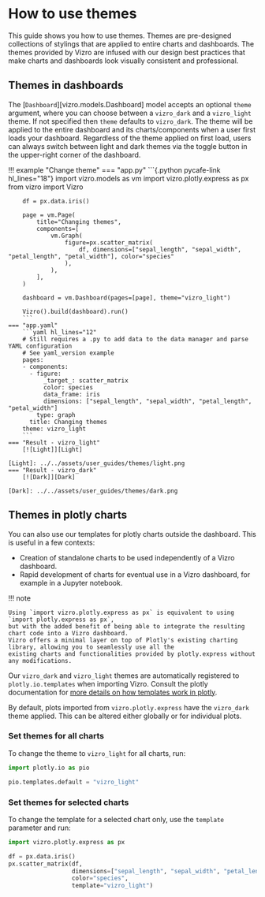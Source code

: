 # How to use themes

This guide shows you how to use themes. Themes are pre-designed collections of stylings that are applied to entire charts and dashboards.
The themes provided by Vizro are infused with our design best practices that make charts and dashboards look visually consistent and professional.

## Themes in dashboards
The [`Dashboard`][vizro.models.Dashboard] model accepts an optional `theme` argument, where you can choose between
a `vizro_dark` and a `vizro_light` theme. If not specified then `theme` defaults to `vizro_dark`. The theme will be applied to the entire dashboard and its charts/components when a user first loads your dashboard. Regardless of the theme applied on first load, users can always switch between light and dark themes via the toggle button in the upper-right corner of the dashboard.

!!! example "Change theme"
    === "app.py"
        ```{.python pycafe-link hl_lines="18"}
        import vizro.models as vm
        import vizro.plotly.express as px
        from vizro import Vizro

        df = px.data.iris()

        page = vm.Page(
            title="Changing themes",
            components=[
                vm.Graph(
                    figure=px.scatter_matrix(
                        df, dimensions=["sepal_length", "sepal_width", "petal_length", "petal_width"], color="species"
                    ),
                ),
            ],
        )

        dashboard = vm.Dashboard(pages=[page], theme="vizro_light")

        Vizro().build(dashboard).run()
        ```
    === "app.yaml"
        ```yaml hl_lines="12"
        # Still requires a .py to add data to the data manager and parse YAML configuration
        # See yaml_version example
        pages:
        - components:
          - figure:
              _target_: scatter_matrix
              color: species
              data_frame: iris
              dimensions: ["sepal_length", "sepal_width", "petal_length", "petal_width"]
            type: graph
          title: Changing themes
        theme: vizro_light
        ```
    === "Result - vizro_light"
        [![Light]][Light]

    [Light]: ../../assets/user_guides/themes/light.png
    === "Result - vizro_dark"
        [![Dark]][Dark]

    [Dark]: ../../assets/user_guides/themes/dark.png


## Themes in plotly charts

You can also use our templates for plotly charts outside the dashboard. This is useful in a few contexts:

* Creation of standalone charts to be used independently of a Vizro dashboard. 
* Rapid development of charts for eventual use in a Vizro dashboard, for example in a Jupyter notebook.

!!! note

    Using `import vizro.plotly.express as px` is equivalent to using `import plotly.express as px`,
    but with the added benefit of being able to integrate the resulting chart code into a Vizro dashboard.
    Vizro offers a minimal layer on top of Plotly's existing charting library, allowing you to seamlessly use all the
    existing charts and functionalities provided by plotly.express without any modifications.

Our `vizro_dark` and `vizro_light` themes are automatically registered to `plotly.io.templates` when importing Vizro.
Consult the plotly documentation for [more details on how templates work in plotly](https://plotly.com/python/templates/#theming-and-templates).

By default, plots imported from `vizro.plotly.express` have the `vizro_dark` theme applied. This can be altered either globally or for individual plots.

### Set themes for all charts

To change the theme to `vizro_light` for all charts, run:

```python
import plotly.io as pio

pio.templates.default = "vizro_light"
```

### Set themes for selected charts
To change the template for a selected chart only, use the `template` parameter and run:

```python
import vizro.plotly.express as px

df = px.data.iris()
px.scatter_matrix(df,
                  dimensions=["sepal_length", "sepal_width", "petal_length", "petal_width"],
                  color="species",
                  template="vizro_light")
```

